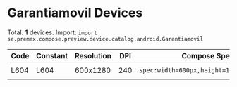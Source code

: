 # Garantiamovil Devices

Total: **1** devices. Import: `import se.premex.compose.preview.device.catalog.android.Garantiamovil`

| Code | Constant | Resolution | DPI | Compose Spec | Preview Usage |
|------|----------|------------|-----|-------------|---------------|
| L604 | L604 | 600x1280 | 240 | `spec:width=600px,height=1280px,dpi=240` | `@Preview(device = Garantiamovil.L604)` |

<!-- Generated automatically. Do not edit manually. -->
